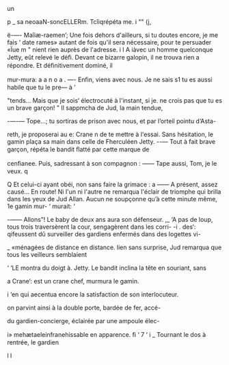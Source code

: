  
       

un

p _    sa neoaaN-soncELLERm.
Tcîiqrépéta me. i "" (j,

ë-—- Maîiæ-raemen’; Une fois dehors d'ailleurs, si tu doutes encore, je me fais ‘
 date rames» autant de fois qu'il sera nécessaire, pour te persuader «Ïue m "
  nient rien auprès de l'adresse. i l 
A iàvec un homme quelconque Jetty, eût relevé le déﬁ. Devant ce bizarre
 galopin, il ne trouva rien a répondre. Et déﬁnitivement dominé, il

 

 

mur-mura:
a a n o a . 
—- Enﬁn, viens avec nous. Je ne sais s1 tu es aussi habile que tu le pre— à ’

 "tends... Mais que je sois‘ électrocuté à l'instant, si je. ne crois pas que tu es
un brave garçon!
" Il sappmcha de Jud, la main tendue, 

-—-— Tope...; tu sortiras de prison avec nous, et par l’orteil pointu d‘Asta-

reth, je proposerai au e: Crane n de te mettre à l'essai.
Sans hésitation, le gamin plaça sa main dans celle de Fherculéen Jetty.
--— Tout à fait brave garçon, répéta le bandit ﬂatté par cette marque de

cenﬁanee.
Puis, sadressant à son compagnon :
—— Tape aussi, Tom, je le veux. q

Q Et celui-ci ayant obéi, non sans faire la grimace : a
—— A présent, assez causé... En route!
Ni l'un ni l'autre ne remarqua l'éclair de triomphe qui brilla dans les yeux 
de Jud Allan. Aucun ne soupçonne qu’à cette minute même, 1e gamin mur- ‘ 
murait: ‘

-—— Allons”! Le baby de deux ans aura son défenseur.
,_ ‘A pas de loup, tous trois traversèrent la cour, sengagèrent dans les corri-
-i . des‘: qifeussent dû surveiller des gardiens enfermés dans des logettes vi-

_  «ménagées de distance en distance.
lien sans surprise, Jud remarqua que tous les veilleurs semblaient

‘ ‘LE montra du doigt à. Jetty. Le bandit inclina la tête en souriant, sans

 a Crane‘: est un crane chef, murmura le gamin.

i ‘en qui aecentua encore la satisfaction de son interlocuteur.

 on parvint ainsi à la double porte, bardée de fer, accé-

 du gardien-concierge, éclairée par une ampoule élec-

i» mehætaeleinfranehissable en apparence.
ﬁ ‘   7 ‘ i _ Tournant le dos à rentrée, le gardien

l l

 
 
  
  
   
    
   
   
    

    

  

    
  

